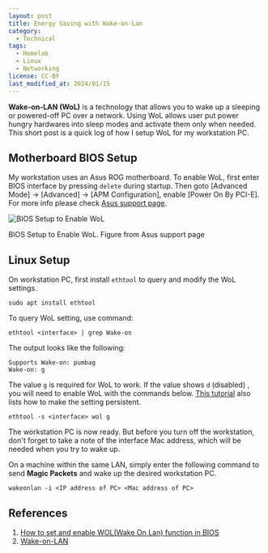 ```yaml
---
layout: post
title: Energy Saving with Wake-on-Lan
category:
  - Technical
tags:
  - Homelab
  - Linux
  - Networking
license: CC-BY
last_modified_at: 2024/01/15
---
```


**Wake-on-LAN (WoL)** is a technology that allows you to wake up a sleeping or powered-off PC over a network. Using WoL allows user put power hungry hardwares into sleep modes and activate them only when needed. This short post is a quick log of how I setup WoL for my workstation PC. 

## Motherboard BIOS Setup

My workstation uses an Asus ROG motherboard. To enable WoL, first enter BIOS interface by pressing `delete` during startup. Then goto \[Advanced Mode\] ->  \[Advanced\] ->  \[APM Configuration\], enable \[Power On By PCI-E\]. For more info please check [Asus support page](https://www.asus.com/support/FAQ/1045950/).

<div class="card mb-3">
  <img class="card-img-top" src="https://i.postimg.cc/5NLnD26M/bios-wol.png" alt="BIOS Setup to Enable WoL">
  <div class="card-body">
    <p class="card-text text-start">BIOS Setup to Enable WoL. Figure from Asus support page</p>
  </div>
</div>

## Linux Setup

On workstation PC, first install `ethtool` to query and modify the WoL settings. 

```shell
sudo apt install ethtool
```

To query WoL setting, use command: 

```shell
ethtool <interface> | grep Wake-on
```

The output looks like the following:
```
Supports Wake-on: pumbag
Wake-on: g
```

The value `g` is required for WoL to work. If the value shows `d` (disabled) , you will need to enable WoL with the commands below. [This tutorial](https://wiki.archlinux.org/title/Wake-on-LAN) also lists how to make the setting persistent. 

```shell
ethtool -s <interface> wol g
```

The workstation PC is now ready. But before you turn off the workstation, don't forget to take a note of the interface Mac address, which will be needed when you try to wake up. 

On a machine within the same LAN, simply enter the following command to send **Magic Packets** and wake up the desired workstation PC. 

```shell
wakeonlan -i <IP address of PC> <Mac address of PC>
```

## References

 1. [How to set and enable WOL(Wake On Lan) function in BIOS](https://www.asus.com/support/FAQ/1045950/)
 2. [Wake-on-LAN](https://wiki.archlinux.org/title/Wake-on-LAN)
